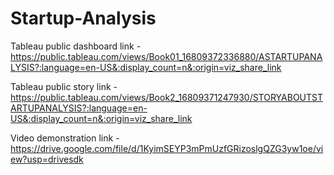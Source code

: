 # Startup-Analysis



Tableau public dashboard link - https://public.tableau.com/views/Book01_16809372336880/ASTARTUPANALYSIS?:language=en-US&:display_count=n&:origin=viz_share_link

Tableau public story link - https://public.tableau.com/views/Book2_16809371247930/STORYABOUTSTARTUPANALYSIS?:language=en-US&:display_count=n&:origin=viz_share_link

Video demonstration link -  https://drive.google.com/file/d/1KyimSEYP3mPmUzfGRizoslgQZG3yw1oe/view?usp=drivesdk

